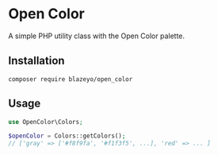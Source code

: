 # Open Color

A simple PHP utility class with the Open Color palette.

## Installation

```shell
composer require blazeyo/open_color
```

## Usage

```php
use OpenColor\Colors;

$openColor = Colors::getColors();
// ['gray' => ['#f8f9fa', '#f1f3f5', ...], 'red' => ... ]
```
